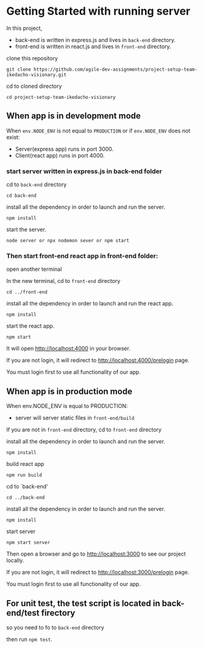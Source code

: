 # Getting Started with running server

In this project,

-   back-end is written in express.js and lives in `back-end` directory.
-   front-end is written in react.js and lives in `front-end` directory.

clone this repository

    git clone https://github.com/agile-dev-assignments/project-setup-team-ikedacho-visionary.git

cd to cloned directory

    cd project-setup-team-ikedacho-visionary

## When app is in development mode

When `env.NODE_ENV` is not equal to `PRODUCTION` or if `env.NODE_ENV` does not exist:

-   Server(express app) runs in port 3000.
-   Client(react app) runs in port 4000.

### start server written in express.js in back-end folder

cd to `back-end` directory

    cd back-end

install all the dependency in order to launch and run the server.

    npm install

start the server.

    node server or npx nodemon sever or npm start

### Then start front-end react app in front-end folder:

open another terminal

In the new terminal, cd to `front-end` directory

    cd ../front-end

install all the dependency in order to launch and run the react app.

    npm install

start the react app.

    npm start

It will open [http://localhost:4000](http://localhost:4000) in your browser.

If you are not login, it will redirect to [http://localhost:4000/prelogin](http://localhost:4000/prelogin) page.

You must login first to use all functionality of our app.

## When app is in production mode

When env.NODE_ENV is equal to PRODUCTION:

-   server will server static files in `front-end/build`

If you are not in `front-end` directory, cd to `front-end` directory

install all the dependency in order to launch and run the server.

    npm install

build react app

    npm run build

cd to `back-end'

    cd ../back-end

install all the dependency in order to launch and run the server.

    npm install

start server

    npm start server

Then open a browser and go to [http://localhost:3000](http://localhost:3000) to see our project locally.

If you are not login, it will redirect to [http://localhost:3000/prelogin](http://localhost:3000/prelogin) page.

You must login first to use all functionality of our app.

## For unit test, the test script is located in back-end/test firectory

so you need to fo to `back-end` directory

then run `npm test`.
